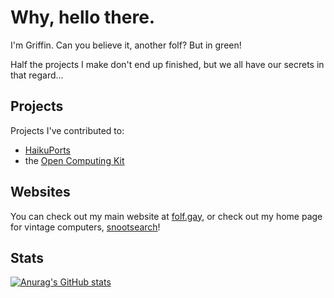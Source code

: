 # Why, hello there.

I'm Griffin. Can you believe it, another folf?
But in green!

Half the projects I make don't end up finished, but we all have our secrets
in that regard...

## Projects

Projects I've contributed to:

* [HaikuPorts](https://github.com/haikuports/haikuports)
* the [Open Computing Kit](https://github.com/open-computing-kit)

## Websites
You can check out my main website at [folf.gay](https://folf.gay),
or check out my home page for vintage computers, [snootsearch](http://snootsear.ch)!

## Stats

[![Anurag's GitHub stats](https://github-readme-stats.vercel.app/api?username=GriffintheFolf)](https://github.com/anuraghazra/github-readme-stats)
